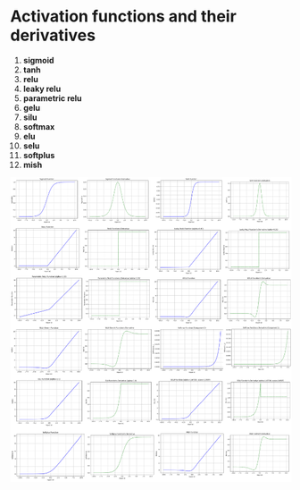 # Activation functions and their derivatives

1. **sigmoid**
2. **tanh**
3. **relu**
4. **leaky relu**
5. **parametric relu**
6. **gelu**
7. **silu**
8. **softmax**
9. **elu**
10. **selu**
11. **softplus**
12. **mish**

![img](images/oneforall.png)